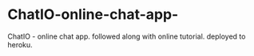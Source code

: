 # ChatIO-online-chat-app-
ChatIO - online chat app.  followed along with online tutorial. deployed to heroku.
